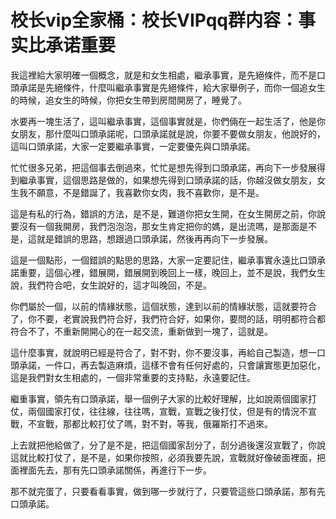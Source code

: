 # 校长vip全家桶：校长VIPqq群内容：事实比承诺重要

我這裡給大家明確一個概念，就是和女生相處，繼承事實，是先絕條件，而不是口頭承諾是先絕條件，什麼叫繼承事實是先絕條件，給大家舉例子，而你一個追女生的時候，追女生的時候，你把女生帶到房間開房了，睡覺了。

水要再一塊生活了，這叫繼承事實，這個事實就是，你們倆在一起生活了，他是你女朋友，那什麼叫口頭承諾呢，口頭承諾就是說，你要不要做女朋友，他說好的，這叫口頭承諾，大家一定要繼承事實，一定要優先與口頭承諾。

忙忙很多兄弟，把這個事去倒過來，忙忙是想先得到口頭承諾，再向下一步發展得到繼承事實，這個思路是做的，如果想先得到口頭承諾的話，你越沒做女朋友，女生我不願意，不是錯誕了，我喜歡你女肉，我不喜歡你，是不是。

這是有私的行為，錯誤的方法，是不是，難道你把女生開，在女生開房之前，你說要沒有一個我開房，我們泡泡泡，那女生肯定把你的媽，是出流嗎，是那面是不是，這就是錯誤的思路，想跟過口頭承諾，然後再再向下一步發展。

這是一個點形，一個錯誤的點思的思路，大家一定要記住，繼承事實永遠比口頭承諾重要，這個心裡，錯展開，錯展開到晚回上一樣，晚回上，並不是說，我們女生說，我們符合吧，女生說好的，這才叫晚回，不是。

你們屬於一個，以前的情緣狀態，這個狀態，達到以前的情緣狀態，這就要符合了，你不要，老實說我們符合好，我們符合好，如果你，要問的話，明明都符合都符合不了，不重新開開心的在一起交流，重新做到一塊了，這就是。

這什麼事實，就說明已經是符合了，對不對，你不要沒事，再給自己製造，想一口頭承諾，一件口，再去製造麻煩，這樣不會有任何好處的，只會讓實態更加惡化，這是我們對女生相處的，一個非常重要的支持點，永遠要記住。

繼重事實，領先有口頭承諾，舉一個例子大家的比較好理解，比如說兩個國家打仗，兩個國家打仗，往往線，往往嗎，宣戰，宣戰之後打仗，但是有的情況不宣戰，不宣戰，那都比較打仗了嗎，對不對，等我，俄羅斯打不過來。

上去就把他給做了，分了是不是，把這個國家刮分了，刮分過後還沒宣戰了，你說這就比較打仗了，是不是，如果你按照，必須我要先說，宣戰就好像破面裡面，把面裡面先去，那有先口頭承諾關係，再進行下一步。

那不就完蛋了，只要看看事實，做到哪一步就行了，只要管這些口頭承諾，那有先口頭承諾。